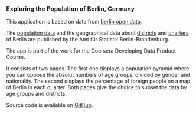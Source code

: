 ### Exploring the Population of Berlin, Germany

This application is based on data from [berlin open data](http://daten.berlin.de/). 

The [population data](https://www.statistik-berlin-brandenburg.de/opendata/EWR_Ortsteile_2014-12-31.csv) and the geographical data about [districts](https://www.statistik-berlin-brandenburg.de/opendata/RBS_OD_BEZ_1412.zip) and [charters](https://www.statistik-berlin-brandenburg.de/opendata/RBS_OD_ORT_1412.zip) of Berlin are published by the Amt für Statistik Berlin-Brandenburg.

The app is part of the work for the Coursera Developing Data Product Course.

It consists of two pages. The first one displays a population pyramid where you can oppose the absolut numbers of age groups, divided by gender and nationality. The second displays the percentage of foreign people on a map of Berlin in each quarter. Both pages give the choice to subset the data by age groups and districts.

Source code is available on [GitHub](https://github.com/hkollera/DevelopingDataProducts).

